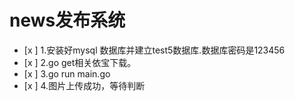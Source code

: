 # news发布系统
  
- [x ]   1.安装好mysql 数据库并建立test5数据库.数据库密码是123456
- [x ]  2.go get相关依宝下载。
- [x ]   3.go run main.go 
- [x ]   4.图片上传成功，等待判断
